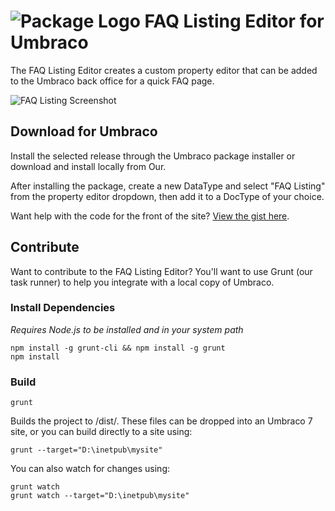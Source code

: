 # ![Package Logo](https://docs.google.com/uc?id=0B1BeRPYxbA_SVFdqSXd4N3ZNVXM&export=download) FAQ Listing Editor for Umbraco
The FAQ Listing Editor creates a custom property editor that can be added to the Umbraco back office for a quick FAQ page.

![FAQ Listing Screenshot](https://223c6de8440b7dbb1ad7e481860123a98f21c596.googledrive.com/host/0B1BeRPYxbA_Scjhzc0U2djZiajg/faq-listing-screenshot.png)

## Download for Umbraco

Install the selected release through the Umbraco package installer or download and install locally from Our.

After installing the package, create a new DataType and select "FAQ Listing" from the property editor dropdown, then add it to a DocType of your choice.

Want help with the code for the front of the site? [View the gist here](https://gist.github.com/naepalm/2ce4f7314658879cda16).

## Contribute

Want to contribute to the FAQ Listing Editor? You'll want to use Grunt (our task runner) to help you integrate with a local copy of Umbraco.

### Install Dependencies
*Requires Node.js to be installed and in your system path*

    npm install -g grunt-cli && npm install -g grunt
    npm install

### Build
    grunt

Builds the project to /dist/. These files can be dropped into an Umbraco 7 site, or you can build directly to a site using:

    grunt --target="D:\inetpub\mysite"

You can also watch for changes using:

    grunt watch
    grunt watch --target="D:\inetpub\mysite"
